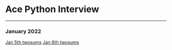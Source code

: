 # Ace Python Interview
********************************************************************************************************************************************************************
### January 2022
[Jan 5th twosums](https://github.com/XuyingSwift/AcePythonInterview/blob/master/Jan/main.py)
[Jan 6th twosums](https://github.com/XuyingSwift/AcePythonInterview/blob/master/Jan/Jan6th.py)
    
